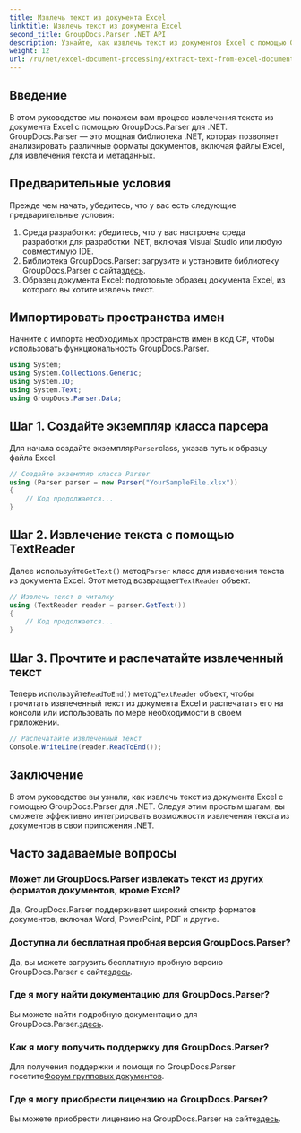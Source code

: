 ```yaml
---
title: Извлечь текст из документа Excel
linktitle: Извлечь текст из документа Excel
second_title: GroupDocs.Parser .NET API
description: Узнайте, как извлечь текст из документов Excel с помощью GroupDocs.Parser для .NET, выполнив простые шаги.
weight: 12
url: /ru/net/excel-document-processing/extract-text-from-excel-document/
---
```

## Введение
В этом руководстве мы покажем вам процесс извлечения текста из документа Excel с помощью GroupDocs.Parser для .NET. GroupDocs.Parser — это мощная библиотека .NET, которая позволяет анализировать различные форматы документов, включая файлы Excel, для извлечения текста и метаданных.
## Предварительные условия
Прежде чем начать, убедитесь, что у вас есть следующие предварительные условия:
1. Среда разработки: убедитесь, что у вас настроена среда разработки для разработки .NET, включая Visual Studio или любую совместимую IDE.
2.  Библиотека GroupDocs.Parser: загрузите и установите библиотеку GroupDocs.Parser с сайта[здесь](https://releases.groupdocs.com/parser/net/).
3. Образец документа Excel: подготовьте образец документа Excel, из которого вы хотите извлечь текст.

## Импортировать пространства имен
Начните с импорта необходимых пространств имен в код C#, чтобы использовать функциональность GroupDocs.Parser.
```csharp
using System;
using System.Collections.Generic;
using System.IO;
using System.Text;
using GroupDocs.Parser.Data;
```
## Шаг 1. Создайте экземпляр класса парсера
 Для начала создайте экземпляр`Parser`class, указав путь к образцу файла Excel.
```csharp
// Создайте экземпляр класса Parser
using (Parser parser = new Parser("YourSampleFile.xlsx"))
{
    // Код продолжается...
}
```
## Шаг 2. Извлечение текста с помощью TextReader
 Далее используйте`GetText()` метод`Parser` класс для извлечения текста из документа Excel. Этот метод возвращает`TextReader` объект.
```csharp
// Извлечь текст в читалку
using (TextReader reader = parser.GetText())
{
    // Код продолжается...
}
```
## Шаг 3. Прочтите и распечатайте извлеченный текст
 Теперь используйте`ReadToEnd()` метод`TextReader` объект, чтобы прочитать извлеченный текст из документа Excel и распечатать его на консоли или использовать по мере необходимости в своем приложении.
```csharp
// Распечатайте извлеченный текст
Console.WriteLine(reader.ReadToEnd());
```

## Заключение
В этом руководстве вы узнали, как извлечь текст из документа Excel с помощью GroupDocs.Parser для .NET. Следуя этим простым шагам, вы сможете эффективно интегрировать возможности извлечения текста из документов в свои приложения .NET.

## Часто задаваемые вопросы
### Может ли GroupDocs.Parser извлекать текст из других форматов документов, кроме Excel?
Да, GroupDocs.Parser поддерживает широкий спектр форматов документов, включая Word, PowerPoint, PDF и другие.
### Доступна ли бесплатная пробная версия GroupDocs.Parser?
 Да, вы можете загрузить бесплатную пробную версию GroupDocs.Parser с сайта[здесь](https://releases.groupdocs.com/).
### Где я могу найти документацию для GroupDocs.Parser?
 Вы можете найти подробную документацию для GroupDocs.Parser.[здесь](https://tutorials.groupdocs.com/parser/net/).
### Как я могу получить поддержку для GroupDocs.Parser?
Для получения поддержки и помощи по GroupDocs.Parser посетите[Форум групповых документов](https://forum.groupdocs.com/c/parser/17).
### Где я могу приобрести лицензию на GroupDocs.Parser?
 Вы можете приобрести лицензию на GroupDocs.Parser на сайте[здесь](https://purchase.groupdocs.com/buy).